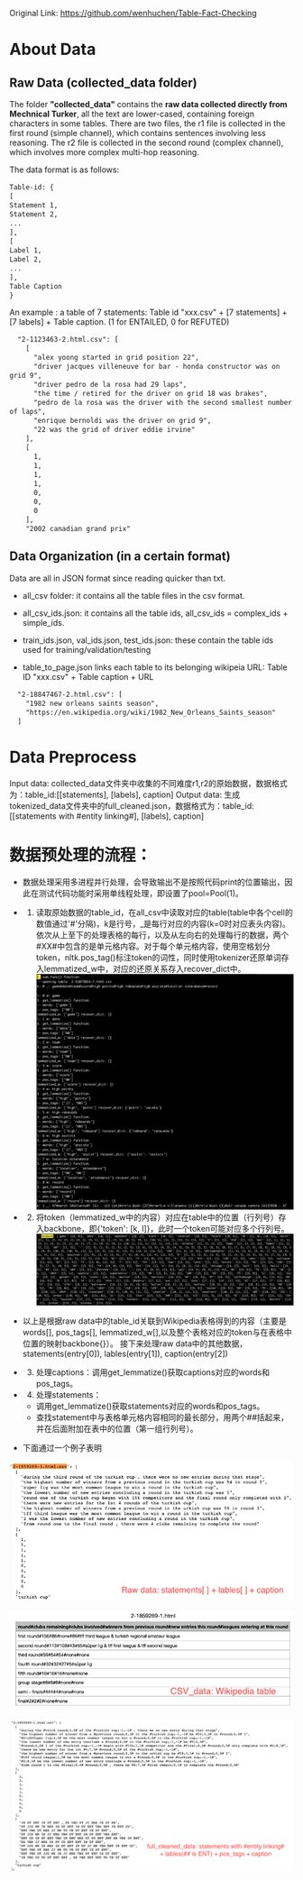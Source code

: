 Original Link: https://github.com/wenhuchen/Table-Fact-Checking

# About Data

## Raw Data (collected_data folder)

The folder **"collected_data"** contains the **raw data collected directly from Mechnical Turker**, all the text are lower-cased, containing foreign characters in some tables. There are two files, the r1 file is collected in the first round (simple channel), which contains sentences involving less reasoning. The r2 file is collected in the second round (complex channel), which involves more complex multi-hop reasoning. 

The data format is as follows:

```
Table-id: {
[
Statement 1,
Statement 2,
...
],
[
Label 1,
Label 2,
...
],
Table Caption
}
```

An example : a table of 7 statements: Table id "xxx.csv" + [7 statements] + [7 labels] + Table caption. (1 for ENTAILED, 0 for REFUTED)

```
  "2-1123463-2.html.csv": [
    [
      "alex yoong started in grid position 22",
      "driver jacques villeneuve for bar - honda constructor was on grid 9",
      "driver pedro de la rosa had 29 laps",
      "the time / retired for the driver on grid 18 was brakes",
      "pedro de la rosa was the driver with the second smallest number of laps",
      "enrique bernoldi was the driver on grid 9",
      "22 was the grid of driver eddie irvine"
    ],
    [
      1,
      1,
      1,
      1,
      0,
      0,
      0
    ],
    "2002 canadian grand prix"
```

## Data Organization (in a certain format)

Data are all in JSON format since reading quicker than txt.

* all_csv folder: it contains all the table files in the csv format.

* all_csv_ids.json: it contains all the table ids, all_csv_ids = complex_ids + simple_ids.

* train_ids.json, val_ids.json, test_ids.json: these contain the table ids used for training/validation/testing

* table_to_page.json links each table to its belonging wikipeia URL: Table ID "xxx.csv" + Table caption + URL

```
  "2-18847467-2.html.csv": [
    "1982 new orleans saints season", 
    "https://en.wikipedia.org/wiki/1982_New_Orleans_Saints_season"
  ]
```

# Data Preprocess
Input data: collected_data文件夹中收集的不同难度r1,r2的原始数据，数据格式为：table_id:[[statements], [labels], caption]
Output data: 生成tokenized_data文件夹中的full_cleaned.json，数据格式为：table_id:[[statements with #entity linking#], [labels], caption]
# 数据预处理的流程：
* 数据处理采用多进程并行处理，会导致输出不是按照代码print的位置输出，因此在测试代码功能时采用单线程处理，即设置了pool=Pool(1)。
* 1. 读取原始数据的table_id，在all_csv中读取对应的table(table中各个cell的数值通过'#'分隔)，k是行号，_是每行对应的内容(k=0时对应表头内容)。依次从上至下的处理表格的每行，以及从左向右的处理每行的数据，两个#XX#中包含的是单元格内容。对于每个单元格内容，使用空格划分token，nltk.pos_tag()标注token的词性，同时使用tokenizer还原单词存入lemmatized_w中，对应的还原关系存入recover_dict中。
![](https://github.com/soda-lsq/Table2Text-Review/blob/main/Figures/data_preprocess.png)

* 2. 将token（lemmatized_w中的内容）对应在table中的位置（行列号）存入backbone，即{'token': [k, l]}，此时一个token可能对应多个行列号。
![](https://github.com/soda-lsq/Table2Text-Review/blob/main/Figures/Table-backbone.png)

* 以上是根据raw data中的table_id关联到Wikipedia表格得到的内容（主要是words[], pos_tags[], lemmatized_w[],以及整个表格对应的token与在表格中位置的映射backbone{}）。
接下来处理raw data中的其他数据，statements(entry[0]), lables(entry[1]), caption(entry[2])

* 3. 处理captions：调用get_lemmatize()获取captions对应的words和pos_tags。

* 4. 处理statements：
  * 调用get_lemmatize()获取statements对应的words和pos_tags。
  * 查找statement中与表格单元格内容相同的最长部分，用两个##括起来，并在后面附加在表中的位置（第一组行列号）。
* 下面通过一个例子表明

![](https://github.com/soda-lsq/Table2Text-Review/blob/main/Figures/raw_data.png)

![](https://github.com/soda-lsq/Table2Text-Review/blob/main/Figures/csv_data.png)

![](https://github.com/soda-lsq/Table2Text-Review/blob/main/Figures/cleaned_data.png)






